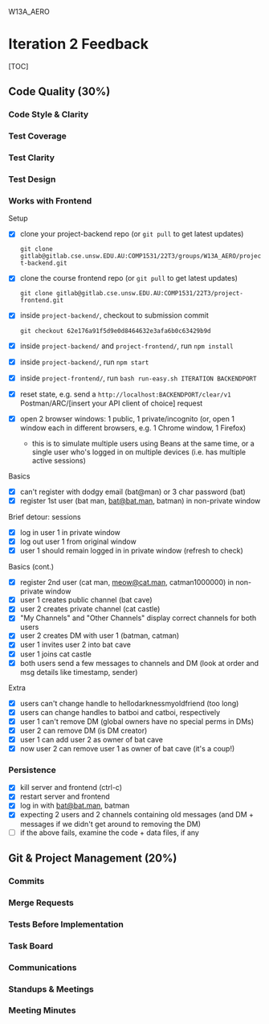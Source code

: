W13A_AERO

# Iteration 2 Feedback  

[TOC]  

## Code Quality (30%)  

### Code Style & Clarity

### Test Coverage

### Test Clarity

### Test Design

### Works with Frontend

Setup

- [x] clone your project-backend repo  (or `git pull` to get latest updates)

    `git clone gitlab@gitlab.cse.unsw.EDU.AU:COMP1531/22T3/groups/W13A_AERO/project-backend.git`

- [x] clone the course frontend  repo  (or `git pull` to get latest updates)

    `git clone gitlab@gitlab.cse.unsw.EDU.AU:COMP1531/22T3/project-frontend.git`

- [x] inside `project-backend/`, checkout to submission commit

    `git checkout 62e176a91f5d9e0d8464632e3afa6b0c63429b9d`

- [x] inside `project-backend/` and `project-frontend/`, run `npm install`

- [x] inside `project-backend/`, run `npm start`

- [x] inside `project-frontend/`, run `bash run-easy.sh ITERATION BACKENDPORT` 

- [x] reset state, e.g. send a `http://localhost:BACKENDPORT/clear/v1` Postman/ARC/[insert your API client of choice] request

- [x] open 2 browser windows: 1 public, 1 private/incognito (or, open 1 window each in different browsers, e.g. 1 Chrome window, 1 Firefox)

    *   this is to simulate multiple users using Beans at the same time, or a single user who's logged in on multiple devices (i.e. has multiple active sessions)

Basics

- [x] can't register with dodgy email (bat@man) or 3 char password (bat)
- [x] register 1st user (bat man, bat@bat.man, batman) in non-private window

Brief detour: sessions

- [x] log in user 1 in private window
- [x] log out user 1 from original window
- [x] user 1 should remain logged in in private window (refresh to check)

Basics (cont.)

- [x] register 2nd user (cat man, meow@cat.man, catman1000000) in non-private window
- [x] user 1 creates public channel (bat cave)
- [x] user 2 creates private channel (cat castle)
- [x] "My Channels" and "Other Channels" display correct channels for both users
- [x] user 2 creates DM with user 1 (batman, catman)
- [x] user 1 invites user 2 into bat cave
- [x] user 1 joins cat castle
- [x] both users send a few messages to channels and DM (look at order and msg details like timestamp, sender)

Extra

- [x] users can't change handle to hellodarknessmyoldfriend (too long)
- [x] users can change handles to batboi and catboi, respectively
- [x] user 1 can't remove DM (global owners have no special perms in DMs)
- [x] user 2 can remove DM (is DM creator)
- [x] user 1 can add user 2 as owner of bat cave
- [x] now user 2 can remove user 1 as owner of bat cave (it's a coup!)

### Persistence

- [x] kill server and frontend (ctrl-c)
- [x] restart server and frontend
- [x] log in with bat@bat.man, batman
- [x] expecting 2 users and 2 channels containing old messages (and DM + messages if we didn't get around to removing the DM)
- [ ] if the above fails, examine the code + data files, if any

## Git & Project Management (20%)  

### Commits  

### Merge Requests  

### Tests Before Implementation

### Task Board  

### Communications  

### Standups & Meetings  

### Meeting Minutes


